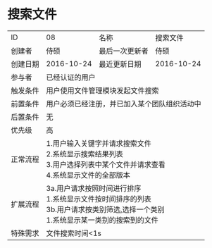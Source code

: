 # 搜索文件
<table>
<tbody>
<tr><td>ID</td><td>08</td><td>名称</td><td>搜索文件</td></tr>
<tr><td>创建者</td><td>侍硕</td><td>最后一次更新者</td><td>侍硕</td></tr>
<tr><td>创建日期</td><td>2016-10-24</td><td>最近更新日期</td><td>2016-10-24</td></tr>
<tr><td>参与者</td><td colspan="3">已经认证的用户</td></tr>
<tr><td>触发条件</td><td colspan="3">用户使用文件管理模块发起文件搜索</td></tr>
<tr><td>前置条件</td><td colspan="3">用户必须已经注册，并已加入某个团队组织活动中</td></tr>
<tr><td>后置条件</td><td colspan="3">无</td></tr>
<tr><td>优先级</td><td colspan="3">高</td></tr>
<tr><td>正常流程</td><td colspan="3">
1.用户输入关键字并请求搜索文件<br>
2.系统显示搜索结果列表<br>
3.用户选择列表中某个文件并请求查看<br>
4.系统显示文件的全部版本<br>
</td></tr>
<tr><td>扩展流程</td><td colspan="3">
3a.用户请求按照时间进行排序<br>
1.系统显示文件按时间排序的列表<br>
3b.用户请求按类别筛选,选择一个类别<br>
1.系统显示某一类别的搜索到的文件
</td></tr>
<tr><td>特殊需求</td><td colspan="3">
文件搜索时间<1s
 </td></tr>
</tbody>
</table>
